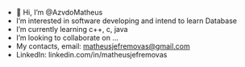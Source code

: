 - 👋 Hi, I’m @AzvdoMatheus
-  I’m interested in software developing and intend to learn Database
-  I’m currently learning c++, c, java
-  I’m looking to collaborate on ...
-  My contacts, email: matheusjefremovas@gmail.com
- LinkedIn: linkedin.com/in/matheusjefremovas

<!---
AzvdoMatheus/AzvdoMatheus is a ✨ special ✨ repository because its `README.md` (this file) appears on your GitHub profile.
You can click the Preview link to take a look at your changes.
--->

